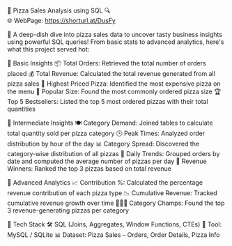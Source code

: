 🍕 Pizza Sales Analysis using SQL 🔍  
🌐 WebPage: https://shorturl.at/DusFy


🔸 A deep-dish dive into pizza sales data to uncover tasty business insights using powerful SQL queries!
From basic stats to advanced analytics, here's what this project served hot:

🔰 Basic Insights
📦 Total Orders: Retrieved the total number of orders placed
💰 Total Revenue: Calculated the total revenue generated from all pizza sales
💎 Highest Priced Pizza: Identified the most expensive pizza on the menu
📏 Popular Size: Found the most commonly ordered pizza size
🏆 Top 5 Bestsellers: Listed the top 5 most ordered pizzas with their total quantities

🚀 Intermediate Insights
🍽️ Category Demand: Joined tables to calculate total quantity sold per pizza category
🕒 Peak Times: Analyzed order distribution by hour of the day
📊 Category Spread: Discovered the category-wise distribution of all pizzas
📅 Daily Trends: Grouped orders by date and computed the average number of pizzas per day
💸 Revenue Winners: Ranked the top 3 pizzas based on total revenue

🧠 Advanced Analytics
📈 Contribution %: Calculated the percentage revenue contribution of each pizza type
📉 Cumulative Revenue: Tracked cumulative revenue growth over time
🥇🥈🥉 Category Champs: Found the top 3 revenue-generating pizzas per category

🔧 Tech Stack
🛠️ SQL (Joins, Aggregates, Window Functions, CTEs)
📂 Tool: MySQL / SQLite
📊 Dataset: Pizza Sales – Orders, Order Details, Pizza Info
